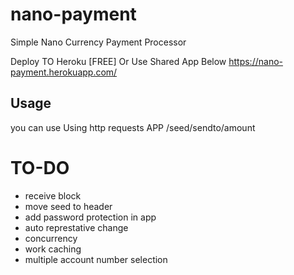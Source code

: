 # nano-payment
 Simple Nano Currency Payment Processor 

Deploy TO Heroku [FREE] Or Use Shared App Below
https://nano-payment.herokuapp.com/



## Usage 

you can use Using http requests 
APP /seed/sendto/amount


# TO-DO 

  - receive block 
  - move seed to header
  - add password protection in app
  - auto represtative change 
  - concurrency 
  - work caching 
  - multiple account number selection